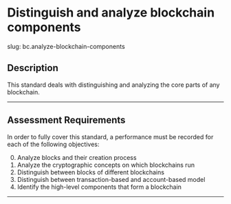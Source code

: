 # Distinguish and analyze blockchain components

slug: bc.analyze-blockchain-components

## Description
This standard deals with distinguishing and analyzing the core parts of any blockchain. 

---
## Assessment Requirements
In order to fully cover this standard, a performance must be recorded for each of the following objectives:

0. Analyze blocks and their creation process
1. Analyze the cryptographic concepts on which blockchains run
2. Distinguish between blocks of different blockchains
3. Distinguish between transaction-based and account-based model
4. Identify the high-level components that form a blockchain
---
